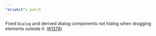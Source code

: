 ```yaml
---
"ariakit": patch
---
```


Fixed `Dialog` and derived dialog components not hiding when dragging elements outside it. ([#1378](https://github.com/ariakit/ariakit/pull/1378))
